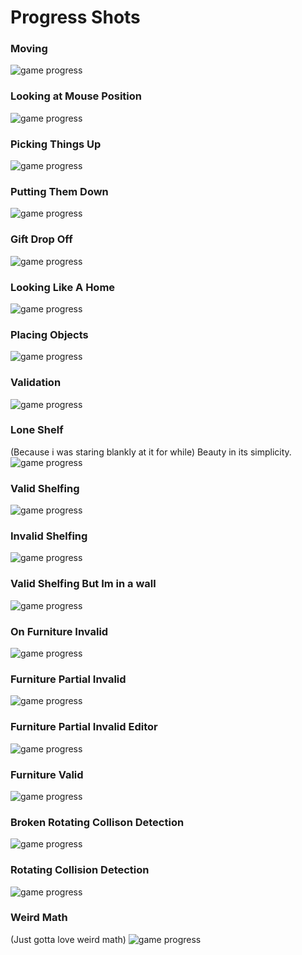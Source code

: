 # Progress Shots

### Moving
![game progress](https://github.com/Kpable/LDJam42/blob/develop/Screenshots/moving.gif)

### Looking at Mouse Position
![game progress](https://github.com/Kpable/LDJam42/blob/develop/Screenshots/looking-at-pos.gif)

### Picking Things Up
![game progress](https://github.com/Kpable/LDJam42/blob/develop/Screenshots/picking-things-up.gif)

### Putting Them Down
![game progress](https://github.com/Kpable/LDJam42/blob/develop/Screenshots/put-them-down.gif)

### Gift Drop Off
![game progress](https://github.com/Kpable/LDJam42/blob/develop/Screenshots/gift-drop-off.gif)

### Looking Like A Home
![game progress](https://github.com/Kpable/LDJam42/blob/develop/Screenshots/looking-like-a-home.gif)

### Placing Objects
![game progress](https://github.com/Kpable/LDJam42/blob/develop/Screenshots/placing-objects.gif)

### Validation
![game progress](https://github.com/Kpable/LDJam42/blob/develop/Screenshots/validation.gif)

### Lone Shelf 
(Because i was staring blankly at it for while) Beauty in its simplicity.
![game progress](https://github.com/Kpable/LDJam42/blob/develop/Screenshots/lone-shelf.gif)

### Valid Shelfing
![game progress](https://github.com/Kpable/LDJam42/blob/develop/Screenshots/valid-shelfing.gif)

### Invalid Shelfing
![game progress](https://github.com/Kpable/LDJam42/blob/develop/Screenshots/invalid-shelfing.gif)

### Valid Shelfing But Im in a wall
![game progress](https://github.com/Kpable/LDJam42/blob/develop/Screenshots/valid-shelfing-through-the-wall.gif)

### On Furniture Invalid
![game progress](https://github.com/Kpable/LDJam42/blob/develop/Screenshots/on-furniture-invalid.gif)

### Furniture Partial Invalid
![game progress](https://github.com/Kpable/LDJam42/blob/develop/Screenshots/furniture-partial-invalid.gif)

### Furniture Partial Invalid Editor
![game progress](https://github.com/Kpable/LDJam42/blob/develop/Screenshots/furniture-partial-invalid-editor.gif)

### Furniture Valid
![game progress](https://github.com/Kpable/LDJam42/blob/develop/Screenshots/furniture-valid.gif)

### Broken Rotating Collison Detection
![game progress](https://github.com/Kpable/LDJam42/blob/develop/Screenshots/rotating-collision-detection-error.gif)

### Rotating Collision Detection
![game progress](https://github.com/Kpable/LDJam42/blob/develop/Screenshots/rotating-collision-detection.gif)

### Weird Math 
(Just gotta love weird math)
![game progress](https://github.com/Kpable/LDJam42/blob/develop/Screenshots/weird-math.gif)